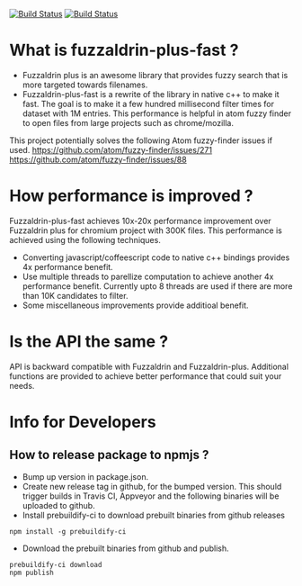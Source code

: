 [![Build Status](https://travis-ci.org/atom-ide-community/fuzzaldrin-plus-fast.svg?branch=master)](https://travis-ci.org/atom-ide-community/fuzzaldrin-plus-fast) [![Build Status](https://ci.appveyor.com/api/projects/status/github/atom-ide-community/fuzzaldrin-plus-fast?svg=true)](https://ci.appveyor.com/project/atom-ide-community/fuzzaldrin-plus-fast)


# What is fuzzaldrin-plus-fast ?
* Fuzzaldrin plus is an awesome library that provides fuzzy search that is more targeted towards filenames.
* Fuzzaldrin-plus-fast is a rewrite of the library in native c++ to make it fast. The goal is to make it a few hundred millisecond filter times for dataset with 1M entries. This performance is helpful in atom fuzzy finder to open files from large projects such as chrome/mozilla.

This project potentially solves the following Atom fuzzy-finder issues if used.
https://github.com/atom/fuzzy-finder/issues/271
https://github.com/atom/fuzzy-finder/issues/88

# How performance is improved ?
Fuzzaldrin-plus-fast achieves 10x-20x performance improvement over Fuzzaldrin plus for chromium project with 300K files. This performance is achieved using the following techniques.
* Converting javascript/coffeescript code to native c++ bindings provides 4x performance benefit.
* Use multiple threads to parellize computation to achieve another 4x performance benefit. Currently upto 8 threads are used if there are more than 10K candidates to filter.
* Some miscellaneous improvements provide additioal benefit.

# Is the API the same ?
API is backward compatible with Fuzzaldrin and Fuzzaldrin-plus. Additional functions are provided to achieve better performance that could suit your needs.

# Info for Developers
## How to release package to npmjs ?

* Bump up version in package.json.
* Create new release tag in github, for the bumped version. This should trigger builds in Travis CI, Appveyor and the following binaries will be uploaded to github.
* Install prebuildify-ci to download prebuilt binaries from github releases
```
npm install -g prebuildify-ci
```

* Download the prebuilt binaries from github and publish.
```
prebuildify-ci download
npm publish
```
